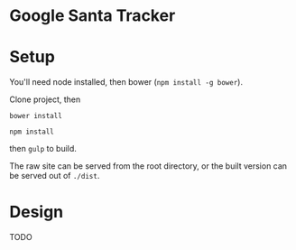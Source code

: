 Google Santa Tracker
============

# Setup

You'll need node installed, then bower (`npm install -g bower`).

Clone project, then

`bower install`

`npm install`

then `gulp` to build.

The raw site can be served from the root directory, or the built version can be
served out of `./dist`.

# Design 

TODO
